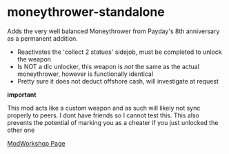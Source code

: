# moneythrower-standalone

Adds the very well balanced Moneythrower from Payday's 8th anniversary as a permanent addition.

* Reactivates the 'collect 2 statues' sidejob, must be completed to unlock the weapon
* Is NOT a dlc unlocker, this weapon is *not* the same as the actual moneythrower, however is functionally identical
* Pretty sure it does not deduct offshore cash, will investigate at request

**important**

This mod acts like a custom weapon and as such will likely not sync properly to peers. I dont have friends so I cannot test this. This also prevents the potential of marking you as a cheater if you just unlocked the other one

[ModWorkshop Page](https://modworkshop.net/mod/33599)
